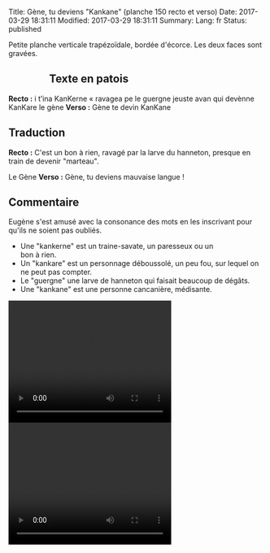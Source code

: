 Title: Gène, tu deviens "Kankane" (planche 150 recto et verso)
Date: 2017-03-29 18:31:11
Modified: 2017-03-29 18:31:11
Summary: 
Lang: fr
Status: published

Petite planche verticale trapézoïdale, bordée d'écorce. Les deux faces sont gravées.

<figure class="image-block" style="float: left;">
  <img alt="" src="{static}/images/planche_150_recto.png">
  <figcaption style="max-width: 367px"></figcaption>
</figure>



## Texte en patois
**Recto :** i t’ina KanKerne  « ravagea pe le guergne jeuste avan qui devènne KanKare  	  le  gène
**Verso :**  Gène te devin KanKane

## Traduction
**Recto :**  C'est un bon à rien, ravagé par la larve du hanneton, presque en train de devenir "marteau".

Le Gène
**Verso :**  Gène, tu deviens mauvaise langue !


## Commentaire
Eugène s'est amusé avec la consonance des mots en les inscrivant pour qu'ils ne soient pas oubliés.
<figure class="image-block" style="float: right;">
  <img alt="" src="{static}/images/planche_150_verso.png">
  <figcaption style="max-width: 334px"></figcaption>
</figure>

- Une "kankerne" est un traine-savate, un paresseux ou un bon à rien.
- Un "kankare" est un personnage déboussolé, un peu fou, sur lequel on ne peut pas compter.
- Le "guergne" une larve de hanneton qui faisait beaucoup de dégâts.
- Une "kankane" est une personne cancanière, médisante.



<video width="320" height="240" controls>
  <source src="https://d1njpgd0ygatdn.cloudfront.net/video_150.mp4" type="video/mp4">
</video>

<video width="320" height="240" controls>
  <source src="https://d1njpgd0ygatdn.cloudfront.net/video_150bis.mp4" type="video/mp4">
</video>

